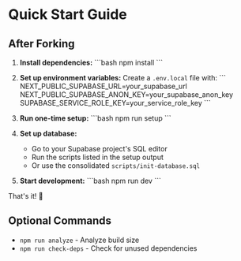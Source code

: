 # Quick Start Guide

## After Forking

1. **Install dependencies:**
   \`\`\`bash
   npm install
   \`\`\`

2. **Set up environment variables:**
   Create a `.env.local` file with:
   \`\`\`
   NEXT_PUBLIC_SUPABASE_URL=your_supabase_url
   NEXT_PUBLIC_SUPABASE_ANON_KEY=your_supabase_anon_key
   SUPABASE_SERVICE_ROLE_KEY=your_service_role_key
   \`\`\`

3. **Run one-time setup:**
   \`\`\`bash
   npm run setup
   \`\`\`

4. **Set up database:**
   - Go to your Supabase project's SQL editor
   - Run the scripts listed in the setup output
   - Or use the consolidated `scripts/init-database.sql`

5. **Start development:**
   \`\`\`bash
   npm run dev
   \`\`\`

That's it! 🎉

## Optional Commands

- `npm run analyze` - Analyze build size
- `npm run check-deps` - Check for unused dependencies
